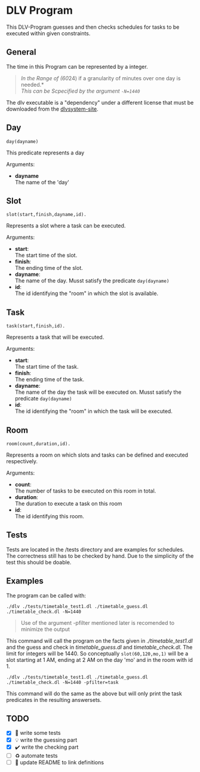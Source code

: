 # DLV Program

This DLV-Program guesses and then checks schedules for tasks to be executed within given constraints.

## General
The time in this Program can be represented by a integer.

>*In the Range of (60*24) if a granularity of minutes over one day is needed.* \
>*This can be Scpecified by the argument ```-N=1440```*

The dlv executable is a "dependency" under a different license that must be downloaded from the [dlvsystem-site](http://www.dlvsystem.com/dlv/).

## Day
```
day(dayname)
```
This predicate represents a day

Arguments:
* __dayname__ \
The name of the 'day'

## Slot
```
slot(start,finish,dayname,id).
```
Represents a slot where a task can be executed.

Arguments:
* __start__:\
    The start time of the slot.
* __finish__:\
    The ending time of the slot.
* __dayname__:\
    The name of the day. Musst satisfy the predicate ```day(dayname)```
* __id__:\
    The id identifying the "room" in which the slot is available.

## Task
```
task(start,finish,id).
```
Represents a task that will be executed.

Arguments:
* __start__:\
    The start time of the task.
* __finish__:\
    The ending time of the task.
* __dayname__:\
    The name of the day the task will be executed on. Musst satisfy the predicate ```day(dayname)```
* __id__:\
    The id identifying the "room" in which the task will be executed.


## Room
```
room(count,duration,id).
```
Represents a room on which slots and tasks can be defined and executed respectively.

Arguments:
* __count__:\
    The number of tasks to be executed on this room in total.
* __duration__:\
    The duration to execute a task on this room
* __id__:\
    The id identifying this room.

## Tests
Tests are located in the /tests directory and are examples for schedules.
The correctness still has to be checked by hand. Due to the simplicity of the test this should be doable.


## Examples
The program can be called with:

```
./dlv ./tests/timetable_test1.dl ./timetable_guess.dl ./timetable_check.dl -N=1440
```
> Use of the argument -pfilter mentioned later is recomended to minimize the output

This command will call the program on the facts given in *./timetable_test1.dl* and the guess and check in *timetable_guess.dl* and *timetable_check.dl*.
The limit for integers will be 1440. So conceptually ```slot(60,120,mo,1)``` will be a slot starting at 1 AM, ending at 2 AM on the day 'mo' and in the room with id 1.

```
./dlv ./tests/timetable_test1.dl ./timetable_guess.dl ./timetable_check.dl -N=1440 -pfilter=task
```
This command will do the same as the above but will only print the task predicates in the resulting answersets.

## TODO

- [x] :rocket: write some tests
- [x] :bulb: write the guessing part
- [x] :heavy_check_mark: write the checking part
- [ ] :recycle: automate tests
- [ ] :speech_balloon: update README to link definitions
